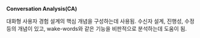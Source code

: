 **Conversation Analysis(CA)**

대화형 사용자 경험 설계의 핵심 개념을 구성하는데 사용됨. 
수신자 설계, 진행성, 수정 등의 개념이 있고, wake-words와 같은 기능을 비판적으로 분석하는데 도움이 됨.